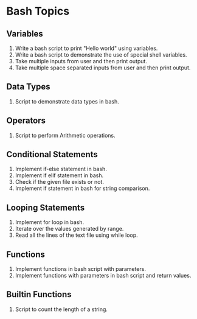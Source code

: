 # Bash Topics

## Variables
1. Write a bash script to print "Hello world" using variables.
2. Write a bash script to demonstrate the use of special shell variables.
3. Take multiple inputs from user and then print output.
4. Take multiple space separated inputs from user and then print output.

## Data Types
01. Script to demonstrate data types in bash.

## Operators
01. Script to perform Arithmetic operations.

## Conditional Statements
01. Implement if-else statement in bash.
02. Implement if elif statement in bash.
03. Check if the given file exists or not.
04. Implement if statement in bash for string comparison.

## Looping Statements
01. Implement for loop in bash.
02. Iterate over the values generated by range.
03. Read all the lines of the text file using while loop.

## Functions
01. Implement functions in bash script with parameters.
02. Implement functions with parameters in bash script and return values.

## Builtin Functions
01. Script to count the length of a string.
